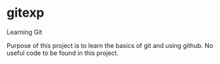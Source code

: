 gitexp
======

Learning Git

Purpose of this project is to learn the basics of git and using github.
No useful code to be found in this project.

